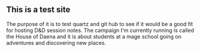 
## This is a test site
The purpose of it is to test quartz and git hub to see if it would be a good fit for hosting D&D session notes. The campaign I'm currently running is called the House of Daena and it is about students at a mage school going on adventures and discovering new places.



